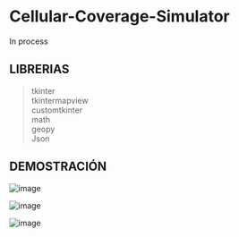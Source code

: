 # Cellular-Coverage-Simulator
In process

## LIBRERIAS
> tkinter <br/>
> tkintermapview <br/>
>  customtkinter <br/>
> math <br/>
> geopy <br/>
> Json

## DEMOSTRACIÓN

![image](https://github.com/user-attachments/assets/e8c3f671-1428-4205-a871-13c6dc487941)

![image](https://github.com/user-attachments/assets/eb8b7f68-ede0-4f9d-b6f8-6d10c3c6613c)

![image](https://github.com/user-attachments/assets/608d4d01-dde4-4cd2-bb04-4261af1ede37)
